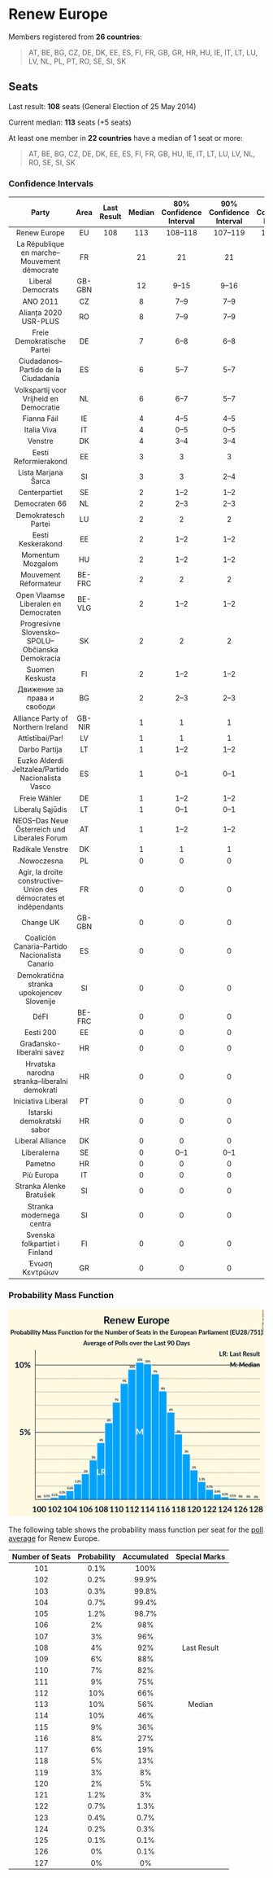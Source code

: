 # Renew Europe

Members registered from **26 countries**:

> AT, BE, BG, CZ, DE, DK, EE, ES, FI, FR, GB, GR, HR, HU, IE, IT, LT, LU, LV, NL, PL, PT, RO, SE, SI, SK

## Seats

Last result: **108** seats (General Election of 25 May 2014)

Current median: **113** seats (+5 seats)

At least one member in **22 countries** have a median of 1 seat or more:

> AT, BE, BG, CZ, DE, DK, EE, ES, FI, FR, GB, HU, IE, IT, LT, LU, LV, NL, RO, SE, SI, SK

### Confidence Intervals

| Party | Area | Last Result | Median | 80% Confidence Interval | 90% Confidence Interval | 95% Confidence Interval | 99% Confidence Interval |
|:-----:|:----:|:-----------:|:------:|:-----------------------:|:-----------------------:|:-----------------------:|:-----------------------:|
| Renew Europe | EU | 108 | 113 | 108–118 | 107–119 | 106–121 | 103–123 |
| La République en marche–Mouvement démocrate | FR | | 21 | 21 | 21 | 21 | 21 |
| Liberal Democrats | GB-GBN | | 12 | 9–15 | 9–16 | 8–17 | 8–19 |
| ANO 2011 | CZ | | 8 | 7–9 | 7–9 | 7–9 | 7–10 |
| Alianța 2020 USR-PLUS | RO | | 8 | 7–9 | 7–9 | 6–9 | 6–10 |
| Freie Demokratische Partei | DE | | 7 | 6–8 | 6–8 | 5–9 | 5–9 |
| Ciudadanos–Partido de la Ciudadanía | ES | | 6 | 5–7 | 5–7 | 4–8 | 4–8 |
| Volkspartij voor Vrijheid en Democratie | NL | | 6 | 6–7 | 5–7 | 5–7 | 5–8 |
| Fianna Fáil | IE | | 4 | 4–5 | 4–5 | 4–5 | 4–5 |
| Italia Viva | IT | | 4 | 0–5 | 0–5 | 0–5 | 0–6 |
| Venstre | DK | | 4 | 3–4 | 3–4 | 3–4 | 3–4 |
| Eesti Reformierakond | EE | | 3 | 3 | 3 | 2–3 | 2–3 |
| Lista Marjana Šarca | SI | | 3 | 3 | 2–4 | 2–4 | 2–4 |
| Centerpartiet | SE | | 2 | 1–2 | 1–2 | 1–2 | 1–2 |
| Democraten 66 | NL | | 2 | 2–3 | 2–3 | 2–3 | 2–4 |
| Demokratesch Partei | LU | | 2 | 2 | 2 | 2 | 2 |
| Eesti Keskerakond | EE | | 2 | 1–2 | 1–2 | 1–2 | 1–2 |
| Momentum Mozgalom | HU | | 2 | 1–2 | 1–2 | 1–3 | 1–3 |
| Mouvement Réformateur | BE-FRC | | 2 | 2 | 2 | 2 | 2–3 |
| Open Vlaamse Liberalen en Democraten | BE-VLG | | 2 | 1–2 | 1–2 | 1–2 | 1–2 |
| Progresívne Slovensko–SPOLU–Občianska Demokracia | SK | | 2 | 2 | 2 | 1–3 | 1–3 |
| Suomen Keskusta | FI | | 2 | 1–2 | 1–2 | 1–2 | 1–2 |
| Движение за права и свободи | BG | | 2 | 2–3 | 2–3 | 2–3 | 2–3 |
| Alliance Party of Northern Ireland | GB-NIR | | 1 | 1 | 1 | 1 | 1 |
| Attīstībai/Par! | LV | | 1 | 1 | 1 | 1 | 1 |
| Darbo Partija | LT | | 1 | 1–2 | 1–2 | 1–2 | 1–2 |
| Euzko Alderdi Jeltzalea/Partido Nacionalista Vasco | ES | | 1 | 0–1 | 0–1 | 0–1 | 0–1 |
| Freie Wähler | DE | | 1 | 1–2 | 1–2 | 0–2 | 0–2 |
| Liberalų Sąjūdis | LT | | 1 | 0–1 | 0–1 | 0–1 | 0–1 |
| NEOS–Das Neue Österreich und Liberales Forum | AT | | 1 | 1–2 | 1–2 | 1–2 | 1–2 |
| Radikale Venstre | DK | | 1 | 1 | 1 | 1 | 1 |
| .Nowoczesna | PL | | 0 | 0 | 0 | 0 | 0 |
| Agir, la droite constructive–Union des démocrates et indépendants | FR | | 0 | 0 | 0 | 0 | 0 |
| Change UK | GB-GBN | | 0 | 0 | 0 | 0 | 0 |
| Coalición Canaria–Partido Nacionalista Canario | ES | | 0 | 0 | 0 | 0 | 0–1 |
| Demokratična stranka upokojencev Slovenije | SI | | 0 | 0 | 0 | 0 | 0 |
| DéFI | BE-FRC | | 0 | 0 | 0 | 0 | 0–1 |
| Eesti 200 | EE | | 0 | 0 | 0 | 0 | 0 |
| Građansko-liberalni savez | HR | | 0 | 0 | 0 | 0 | 0 |
| Hrvatska narodna stranka–liberalni demokrati | HR | | 0 | 0 | 0 | 0 | 0 |
| Iniciativa Liberal | PT | | 0 | 0 | 0 | 0 | 0 |
| Istarski demokratski sabor | HR | | 0 | 0 | 0 | 0 | 0 |
| Liberal Alliance | DK | | 0 | 0 | 0 | 0 | 0 |
| Liberalerna | SE | | 0 | 0–1 | 0–1 | 0–1 | 0–1 |
| Pametno | HR | | 0 | 0 | 0 | 0 | 0 |
| Più Europa | IT | | 0 | 0 | 0 | 0 | 0 |
| Stranka Alenke Bratušek | SI | | 0 | 0 | 0 | 0 | 0 |
| Stranka modernega centra | SI | | 0 | 0 | 0 | 0 | 0 |
| Svenska folkpartiet i Finland | FI | | 0 | 0 | 0 | 0 | 0–1 |
| Ένωση Κεντρώων | GR | | 0 | 0 | 0 | 0 | 0 |

### Probability Mass Function

![Graph with seats probability mass function not yet produced](average-2019-11-30-seats-pmf-reneweurope.png "Seats Probability Mass Function")

The following table shows the probability mass function per seat for the [poll average](average-2019-11-30.html) for Renew Europe.

| Number of Seats | Probability | Accumulated | Special Marks |
|:---------------:|:-----------:|:-----------:|:-------------:|
| 101 | 0.1% | 100% |  |
| 102 | 0.2% | 99.9% |  |
| 103 | 0.3% | 99.8% |  |
| 104 | 0.7% | 99.4% |  |
| 105 | 1.2% | 98.7% |  |
| 106 | 2% | 98% |  |
| 107 | 3% | 96% |  |
| 108 | 4% | 92% | Last Result |
| 109 | 6% | 88% |  |
| 110 | 7% | 82% |  |
| 111 | 9% | 75% |  |
| 112 | 10% | 66% |  |
| 113 | 10% | 56% | Median |
| 114 | 10% | 46% |  |
| 115 | 9% | 36% |  |
| 116 | 8% | 27% |  |
| 117 | 6% | 19% |  |
| 118 | 5% | 13% |  |
| 119 | 3% | 8% |  |
| 120 | 2% | 5% |  |
| 121 | 1.2% | 3% |  |
| 122 | 0.7% | 1.3% |  |
| 123 | 0.4% | 0.7% |  |
| 124 | 0.2% | 0.3% |  |
| 125 | 0.1% | 0.1% |  |
| 126 | 0% | 0.1% |  |
| 127 | 0% | 0% |  |



